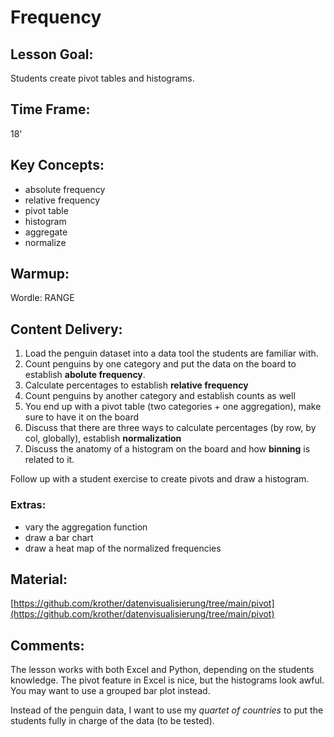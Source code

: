 
# Frequency

## Lesson Goal:

Students create pivot tables and histograms.

## Time Frame:

18'

## Key Concepts:

* absolute frequency
* relative frequency
* pivot table
* histogram
* aggregate
* normalize

## Warmup:

Wordle: RANGE

## Content Delivery:

1. Load the penguin dataset into a data tool the students are familiar with.
2. Count penguins by one category and put the data on the board to establish **abolute frequency**.
3. Calculate percentages to establish **relative frequency**
4. Count penguins by another category and establish counts as well
5. You end up with a pivot table (two categories + one aggregation), make sure to have it on the board
6. Discuss that there are three ways to calculate percentages (by row, by col, globally), establish **normalization**
7. Discuss the anatomy of a histogram on the board and how **binning** is related to it.

Follow up with a student exercise to create pivots and draw a histogram.

### Extras:

* vary the aggregation function
* draw a bar chart
* draw a heat map of the normalized frequencies

## Material:

[https://github.com/krother/datenvisualisierung/tree/main/pivot](https://github.com/krother/datenvisualisierung/tree/main/pivot)

## Comments:

The lesson works with both Excel and Python, depending on the students knowledge.
The pivot feature in Excel is nice, but the histograms look awful. You may want to use a grouped bar plot instead.

Instead of the penguin data, I want to use my *quartet of countries* to put the students fully in charge of the data (to be tested).
